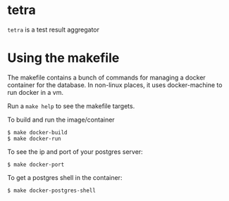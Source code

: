 # tetra

`tetra` is a test result aggregator

# Using the makefile

The makefile contains a bunch of commands for managing a docker container for
the database. In non-linux places, it uses docker-machine to run docker in a
vm.

Run a `make help` to see the makefile targets.

To build and run the image/container

    $ make docker-build
    $ make docker-run

To see the ip and port of your postgres server:

    $ make docker-port

To get a postgres shell in the container:

    $ make docker-postgres-shell
